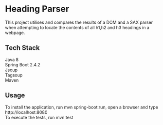 # Heading Parser

This project utilises and compares the results of a DOM and a SAX parser when attempting to locate the contents of all h1,h2 and h3 headings in a webpage. 


## Tech Stack

Java 8\
Spring Boot 2.4.2\
Jsoup\
Tagsoup\
Maven


## Usage

To install the application, run mvn spring-boot:run, open a browser and type http://localhost:8080 \
To execute the tests, run mvn test
